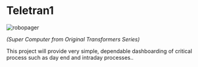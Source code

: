# Teletran1

![robopager](https://github.com/elliottcordo/teletran1/blob/master/docs/teletran.png)

_(Super Computer from Original Transformers Series)_

This project will provide very simple, dependable dashboarding of critical process such as day end and intraday processes..
